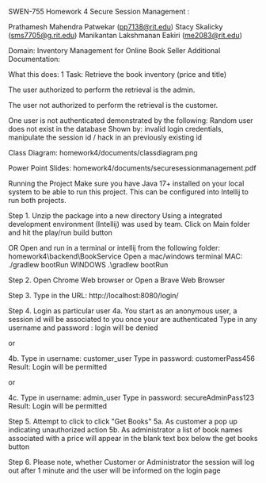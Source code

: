 SWEN-755 Homework 4 Secure Session Management : 


Prathamesh Mahendra Patwekar (pp7138@rit.edu)
Stacy Skalicky (sms7705@g.rit.edu)
Manikantan Lakshmanan Eakiri (me2083@rit.edu)

Domain: Inventory Management for Online Book Seller
Additional Documentation:


What this does:
1 Task: Retrieve the book inventory (price and title)

The user authorized to perform the retrieval is the admin.

The user not authorized to perform the retrieval is the customer.

One user is not authenticated demonstrated by the following:
Random user does not exist in the database 
Shown by: invalid login credentials, manipulate the session id / hack in an previously existing id



Class Diagram:
homework4/documents/classdiagram.png

Power Point Slides:
homework4/documents/securesessionmanagement.pdf 





Running the Project
Make sure you have Java 17+ installed on your local system to be able to run this project. This can be configured into Intellij to run both projects. 

Step 1.
Unzip the package into a new directory
Using a integrated development environment (Intellij) was used by team.
Click on Main folder and hit the play/run build button

OR 
Open and run in a terminal or intellij from the following folder: homework4\backend\BookService
Open a mac/windows terminal
MAC:
./gradlew bootRun 
WINDOWS
.\gradlew bootRun


Step 2. 
Open Chrome Web browser
or 
Open a Brave Web Browser

Step 3. 
Type in the URL: http://localhost:8080/login/

Step 4. Login as particular user
4a.
You start as an anonymous user, a session id will be associated to you once your are authenticated
Type in any username and password : login will be denied

or 

4b.
Type in username: customer_user 
Type in password: customerPass456
Result:
Login will be permitted


or

4c.
Type in username: admin_user
Type in password: secureAdminPass123
Result:
Login will be permitted


Step 5. Attempt to click to click "Get Books"
5a. As customer a pop up indicating unauthorized action
5b. As administrator a list of book names associated with a price will appear in the blank text box below the get books button


Step 6. Please note, whether Customer or Administrator the session will log out after 1 minute and the user will be informed on the login page

